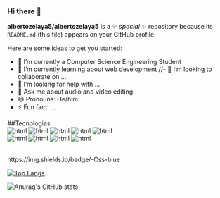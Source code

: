 ### Hi there 👋


**albertozelaya5/albertozelaya5** is a ✨ _special_ ✨ repository because its `README.md` (this file) appears on your GitHub profile.

Here are some ideas to get you started:

- 🔭 I’m currently a Computer Science Engineering Student
- 🌱 I’m currently learning about web development
//- 👯 I’m looking to collaborate on ...
- 🤔 I’m looking for help with ...
- 💬 Ask me about audio and video editing
- 😄 Pronouns: He/him
- ⚡ Fun fact: ...

##Tecnologias:
<br>
     <img src="https://img.shields.io/badge/-HTML-orange" alt="html">
     <img src="https://img.shields.io/badge/-CSS-blue" alt="html">
     <img src="https://img.shields.io/badge/-PYTHON-yellow" alt="html">
     <img src="https://img.shields.io/badge/-JAVA-red" alt="html">
     <img src="https://img.shields.io/badge/-BOOTSTRAP-purple" alt="html">
     <br>
     <img src="https://img.shields.io/badge/-C-blue" alt="html">
     <img src="https://img.shields.io/badge/-C%2B%2B-blue" alt="html">
     <img src="https://img.shields.io/badge/-C%23-violet" alt="html">
     <img src="https://img.shields.io/badge/-CISCO-lightblue" alt="html">
     
<br>
https://img.shields.io/badge/-Css-blue

[![Top Langs](https://github-readme-stats.vercel.app/api/top-langs/?username=albertozelaya5&layout=compact&theme=radical)](https://github.com/anuraghazra/github-readme-stats)


![Anurag's GitHub stats](https://github-readme-stats.vercel.app/api?username=albertozelaya5&show_icons=true&theme=radical)
